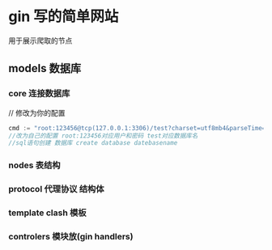# gin 写的简单网站
用于展示爬取的节点

## models 数据库
### core 连接数据库
// 修改为你的配置
```go
cmd := "root:123456@tcp(127.0.0.1:3306)/test?charset=utf8mb4&parseTime=True&loc=Local" 
//改为自己的配置 root:123456对应用户和密码 test对应数据库名
//sql语句创建 数据库 create database datebasename
```
### nodes 表结构

### protocol 代理协议 结构体

### template clash 模板

### controlers 模块放(gin handlers)

